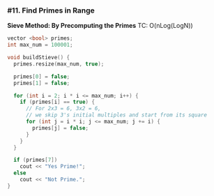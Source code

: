 ### #11. Find Primes in Range

**Sieve Method: By Precomputing the Primes**
TC: O(nLog(LogN))
```cpp
vector <bool> primes;
int max_num = 100001;

void buildStieve() {
  primes.resize(max_num, true);

  primes[0] = false;
  primes[1] = false;

  for (int i = 2; i * i <= max_num; i++) {
    if (primes[i] == true) {
      // For 2x3 = 6, 3x2 = 6, 
      // we skip 3's initial multiples and start from its square
      for (int j = i * i; j <= max_num; j += i) {
        primes[j] = false;
      }
    }
  }

  if (primes[7])
    cout << "Yes Prime!";
  else
    cout << "Not Prime.";
}
```
